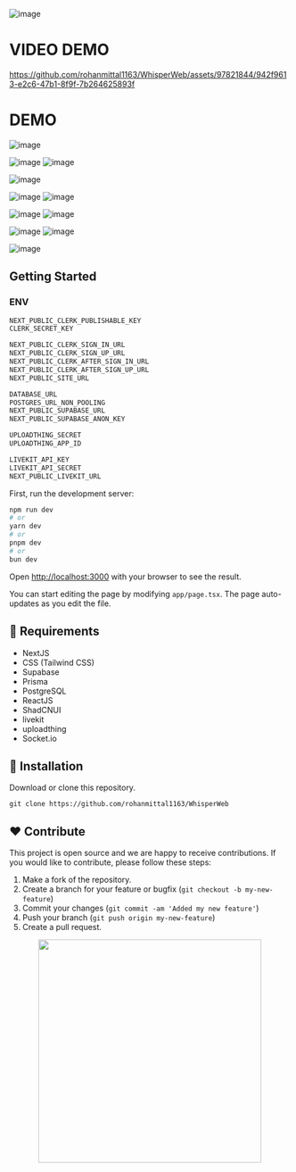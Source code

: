 
![image](https://assets-global.website-files.com/5f9072399b2640f14d6a2bf4/6116da8fe318cb3f71d95fe3_1_Pn7Cp-mxO4NcEhc35GMQKQ.jpg)

# VIDEO DEMO
https://github.com/rohanmittal1163/WhisperWeb/assets/97821844/942f9613-e2c6-47b1-8f9f-7b264625893f


# DEMO
![image](https://github.com/rohanmittal1163/WhisperWeb/assets/97821844/9dfee232-724c-4b5f-865b-43ba3c668ff9)

![image](https://github.com/rohanmittal1163/WhisperWeb/assets/97821844/baa9f072-f1db-4096-a7a9-3a8372815d68)
![image](https://github.com/rohanmittal1163/WhisperWeb/assets/97821844/caa7b0d4-3b22-43ec-a6f8-d02c2da7ebf5)

![image](https://github.com/rohanmittal1163/WhisperWeb/assets/97821844/bc9404db-6558-4cdb-944e-94bea3423f07)

![image](https://github.com/rohanmittal1163/WhisperWeb/assets/97821844/64880c66-971c-47e1-b4f9-a2bd1622962a)
![image](https://github.com/rohanmittal1163/WhisperWeb/assets/97821844/5bbc8965-4b52-44e4-9044-d748d9ce9bb2)

![image](https://github.com/rohanmittal1163/WhisperWeb/assets/97821844/e4102e4e-d8d1-4241-9b2b-de98491f10a3)
![image](https://github.com/rohanmittal1163/WhisperWeb/assets/97821844/ee64b812-e066-43c2-8d79-20810b242f6f)

![image](https://github.com/rohanmittal1163/WhisperWeb/assets/97821844/c91d0b98-810b-4eac-a358-8f2dce6af0ce)
![image](https://github.com/rohanmittal1163/WhisperWeb/assets/97821844/f737a919-a431-4b3e-bd3f-2d6940acc042)

![image](https://github.com/rohanmittal1163/WhisperWeb/assets/97821844/e89ab43b-116f-4526-819e-a4831733d3aa)




## Getting Started

### ENV
```bash
NEXT_PUBLIC_CLERK_PUBLISHABLE_KEY
CLERK_SECRET_KEY

NEXT_PUBLIC_CLERK_SIGN_IN_URL
NEXT_PUBLIC_CLERK_SIGN_UP_URL
NEXT_PUBLIC_CLERK_AFTER_SIGN_IN_URL
NEXT_PUBLIC_CLERK_AFTER_SIGN_UP_URL
NEXT_PUBLIC_SITE_URL

DATABASE_URL
POSTGRES_URL_NON_POOLING
NEXT_PUBLIC_SUPABASE_URL
NEXT_PUBLIC_SUPABASE_ANON_KEY

UPLOADTHING_SECRET
UPLOADTHING_APP_ID

LIVEKIT_API_KEY
LIVEKIT_API_SECRET
NEXT_PUBLIC_LIVEKIT_URL
```

First, run the development server:

```bash
npm run dev
# or
yarn dev
# or
pnpm dev
# or
bun dev
```

Open [http://localhost:3000](http://localhost:3000) with your browser to see the result.

You can start editing the page by modifying `app/page.tsx`. The page auto-updates as you edit the file.

## 📌 Requirements
- NextJS
- CSS (Tailwind CSS)
- Supabase
- Prisma
- PostgreSQL
- ReactJS
- ShadCNUI
- livekit
- uploadthing
- Socket.io

 ## 🔰 Installation
Download or clone this repository.

``` git clone https://github.com/rohanmittal1163/WhisperWeb ```

## ❤ Contribute
This project is open source and we are happy to receive contributions. If you would like to contribute, please follow these steps:

1. Make a fork of the repository.
2. Create a branch for your feature or bugfix (`git checkout -b my-new-feature`)
3. Commit your changes (`git commit -am 'Added my new feature'`)
4. Push your branch (`git push origin my-new-feature`)
5. Create a pull request.

<p align="center">
  <img src="https://user-images.githubusercontent.com/104341274/210186277-0d434bb0-80c0-43a9-b6b0-2e42e18c31a9.png" width="400" />
</p>
